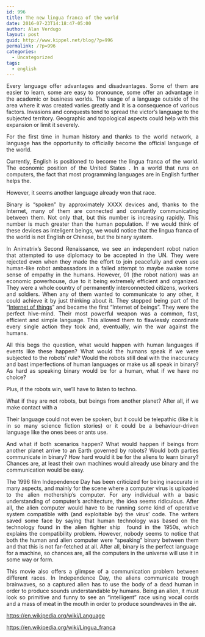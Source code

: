 ```yaml
---
id: 996
title: The new lingua franca of the world
date: 2016-07-23T14:18:47-05:00
author: Alan Verdugo
layout: post
guid: http://www.kippel.net/blog/?p=996
permalink: /?p=996
categories:
  - Uncategorized
tags:
  - english
---
```

<p style="text-align: justify;">
  Every language offer advantages and disadvantages. Some of them are easier to learn, some are easy to pronounce, some offer an advantage in the academic or business worlds. The usage of a language outside of the area where it was created varies greatly and it is a consequence of various factors. Invasions and conquests tend to spread the victor&#8217;s language to the subjected territory. Geographic and topological aspects could help with this expansion or limit it severely.
</p>

<p style="text-align: justify;">
  For the first time in human history and thanks to the world network, a language has the opportunity to officially become the official language of the world.
</p>

<p style="text-align: justify;">
  Currently, English is positioned to become the lingua franca of the world. The economic position of the United States . In a world that runs on computers, the fact that most programming languages are in English further helps the.
</p>

<p style="text-align: justify;">
  However, it seems another language already won that race.
</p>

<p style="text-align: justify;">
  Binary is &#8220;spoken&#8221; by approximately XXXX devices and, thanks to the Internet, many of them are connected and constantly communicating between them. Not only that, but this number is increasing rapidly. This number is much greater than the human population. If we would think of these devices as inteligent beings, we would notice that the lingua franca of the world is not English or Chinese, but the binary system.
</p>

<p style="text-align: justify;">
  In Animatrix&#8217;s Second Renaissance, we see an independent robot nation that attempted to use diplomacy to be accepted in the UN. They were rejected even when they made the effort to join peacefully and even use human-like robot ambassadors in a failed attempt to maybe awake some sense of empathy in the humans. However, 01 (the robot nation) was an economic powerhouse, due to it being extremely efficient and organized. They were a whole country of permanently interconnected citizens, workers and soldiers. When any of them wanted to communicate to any other, it could achieve it by just thinking about it. They stopped being part of the &#8220;<a href="https://en.wikipedia.org/wiki/Internet_of_Things" target="_blank">Internet of things</a>&#8221; and became the first &#8220;Internet of beings&#8221;. They were the perfect hive-mind. Their most powerful weapon was a common, fast, efficient and simple language. This allowed them to flawlessly coordinate every single action they took and, eventually, win the war against the humans.
</p>

<p style="text-align: justify;">
  All this begs the question, what would happen with human languages if events like these happen? What would the humans speak if we were subjected to the robots&#8217; rule? Would the robots still deal with the inaccuracy and bast imperfections of human languages or make us all speak in binary? As hard as speaking binary would be for a human, what if we have no choice?
</p>

<p style="text-align: justify;">
  Plus, if the robots win, we&#8217;ll have to listen to techno.
</p>

<p style="text-align: justify;">
  What if they are not robots, but beings from another planet? After all, if we make contact with a
</p>

<p style="text-align: justify;">
  Their language could not even be spoken, but it could be telepathic (like it is in so many science fiction stories) or it could be a behaviour-driven language like the ones bees or ants use.
</p>

<p style="text-align: justify;">
  And what if both scenarios happen? What would happen if beings from another planet arrive to an Earth governed by robots? Would both parties communicate in binary? How hard would it be for the aliens to learn binary? Chances are, at least their own machines would already use binary and the communication would be easy.
</p>

<p style="text-align: justify;">
  The 1996 film Independence Day has been criticized for being inaccurate in many aspects, and mainly for the scene where a computer virus is uploaded to the alien mothership&#8217;s computer. For any individual with a basic understanding of computer&#8217;s architecture, the idea seems ridiculous. After all, the alien computer would have to be running some kind of operative system compatible with (and exploitable by) the virus&#8217; code. The writers saved some face by saying that human technology was based on the technology found in the alien fighter ship  found in the 1950s, which explains the compatibility problem. However, nobody seems to notice that both the human and alien computer were &#8220;speaking&#8221; binary between them and that this is not far-fetched at all. After all, binary is the perfect language for a machine, so chances are, all the computers in the universe will use it in some way or form.
</p>

<p style="text-align: justify;">
  This movie also offers a glimpse of a communication problem between different races. In Independence Day, the aliens communicate trough brainwaves, so a captured alien has to use the body of a dead human in order to produce sounds understandable by humans. Being an alien, it must look so primitive and funny to see an &#8220;intelligent&#8221; race using vocal cords and a mass of meat in the mouth in order to produce soundwaves in the air.
</p>

<p style="text-align: justify;">
  <p>
    <a href="https://en.wikipedia.org/wiki/Language">https://en.wikipedia.org/wiki/Language</a>
  </p>
  
  <p>
    <a href="https://en.wikipedia.org/wiki/Lingua_franca">https://en.wikipedia.org/wiki/Lingua_franca</a>
  </p>